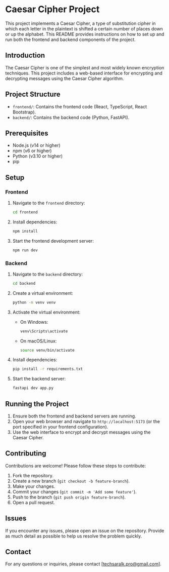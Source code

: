 # Caesar Cipher Project

This project implements a Caesar Cipher, a type of substitution cipher in which each letter in the plaintext is shifted a certain number of places down or up the alphabet. This README provides instructions on how to set up and run both the frontend and backend components of the project.

## Introduction

The Caesar Cipher is one of the simplest and most widely known encryption techniques. This project includes a web-based interface for encrypting and decrypting messages using the Caesar Cipher algorithm.

## Project Structure

- `frontend/`: Contains the frontend code (React, TypeScript, React Bootstrap).
- `backend/`: Contains the backend code (Python, FastAPI).

## Prerequisites

- Node.js (v14 or higher)
- npm (v6 or higher)
- Python (v3.10 or higher)
- pip

## Setup

### Frontend

1. Navigate to the `frontend` directory:

   ```sh
   cd frontend
   ```

2. Install dependencies:

   ```sh
   npm install
   ```

3. Start the frontend development server:
   ```sh
   npm run dev
   ```

### Backend

1. Navigate to the `backend` directory:

   ```sh
   cd backend
   ```

2. Create a virtual environment:

   ```sh
   python -m venv venv
   ```

3. Activate the virtual environment:

   - On Windows:
     ```sh
     venv\Scripts\activate
     ```
   - On macOS/Linux:
     ```sh
     source venv/bin/activate
     ```

4. Install dependencies:

   ```sh
   pip install -r requirements.txt
   ```

5. Start the backend server:
   ```sh
   fastapi dev app.py
   ```

## Running the Project

1. Ensure both the frontend and backend servers are running.
2. Open your web browser and navigate to `http://localhost:5173` (or the port specified in your frontend configuration).
3. Use the web interface to encrypt and decrypt messages using the Caesar Cipher.

## Contributing

Contributions are welcome! Please follow these steps to contribute:

1. Fork the repository.
2. Create a new branch (`git checkout -b feature-branch`).
3. Make your changes.
4. Commit your changes (`git commit -m 'Add some feature'`).
5. Push to the branch (`git push origin feature-branch`).
6. Open a pull request.

## Issues

If you encounter any issues, please open an issue on the repository. Provide as much detail as possible to help us resolve the problem quickly.

## Contact

For any questions or inquiries, please contact [techsaralk.pro@gmail.com].
